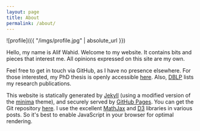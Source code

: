 ```yaml
---
layout: page
title: About
permalink: /about/
---
```


![profile]({{ "/imgs/profile.jpg" | absolute_url }})

Hello, my name is Alif Wahid. Welcome to my website. It contains bits and
pieces that interest me. All opinions expressed on this site are my own.

Feel free to get in touch via GitHub, as I have no presence elsewhere. For
those interested, my PhD thesis is openly accessible [here][thesis]. Also,
[DBLP][dblp] lists my research publications.

This website is statically generated by [Jekyll][jekyll] (using a modified
version of the [minima][minima] theme), and securely served by [GitHub
Pages][ghpages]. You can get the Git repository [here][repo]. I use the
excellent [MathJax][mathjax] and [D3][d3js] libraries in various posts. So it's
best to enable JavaScript in your browser for optimal rendering.

[jekyll]:    https://jekyllrb.com
[minima]:    https://github.com/jekyll/minima
[ghpages]:   https://pages.github.com/
[repo]:      https://github.com/alifwahid/alifwahid.github.io
[mathjax]:   https://www.mathjax.org/
[d3js]:      https://d3js.org/
[thesis]:    https://minerva-access.unimelb.edu.au/handle/11343/38139
[dblp]:      https://dblp.uni-trier.de/pers/hd/w/Wahid:Alif
